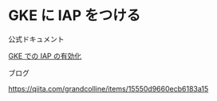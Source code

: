 # GKE に IAP をつける

公式ドキュメント

[GKE での IAP の有効化](https://cloud.google.com/iap/docs/enabling-kubernetes-howto?hl=ja)

ブログ

https://qiita.com/grandcolline/items/15550d9660ecb6183a15
